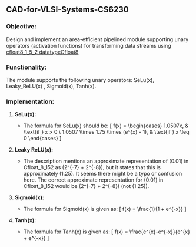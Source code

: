 ## CAD-for-VLSI-Systems-CS6230

### Objective:
Design and implement an area-efficient pipelined module supporting unary operators (activation functions) for transforming data streams using [cfloat8_1_5_2 datatypeCfloat8](https://cdn.motor1.com/pdf-files/535242876-tesla-dojo-technology.pdf)


### Functionality:
The module supports the following unary operators: SeLu(x), Leaky_ReLU(x) , Sigmoid(x),  Tanh(x).

### Implementation:
1. **SeLu(x):**
   - The formula for SeLu(x) should be:
     \[
     f(x) = 
     \begin{cases} 
     1.0507x, & \text{if } x > 0 \\
     1.0507 \times 1.75 \times (e^{x} - 1), & \text{if } x \leq 0
     \end{cases}
     \]

2. **Leaky ReLU(x):**
   - The description mentions an approximate representation of \(0.01\) in Cfloat\_8\_152 as \(2^{-7} + 2^{-8}\), but it states that this is approximately \(1.25\). It seems there might be a typo or confusion here. The correct approximate representation for \(0.01\) in Cfloat\_8\_152 would be \(2^{-7} + 2^{-8}\) (not \(1.25\)).

3. **Sigmoid(x):**
   - The formula for Sigmoid(x) is given as:
     \[
     f(x) = \frac{1}{1 + e^{-x}}
     \]

4. **Tanh(x):**
   - The formula for Tanh(x) is given as:
     \[
     f(x) = \frac{e^{x}-e^{-x}}{e^{x} + e^{-x}}
     \]



